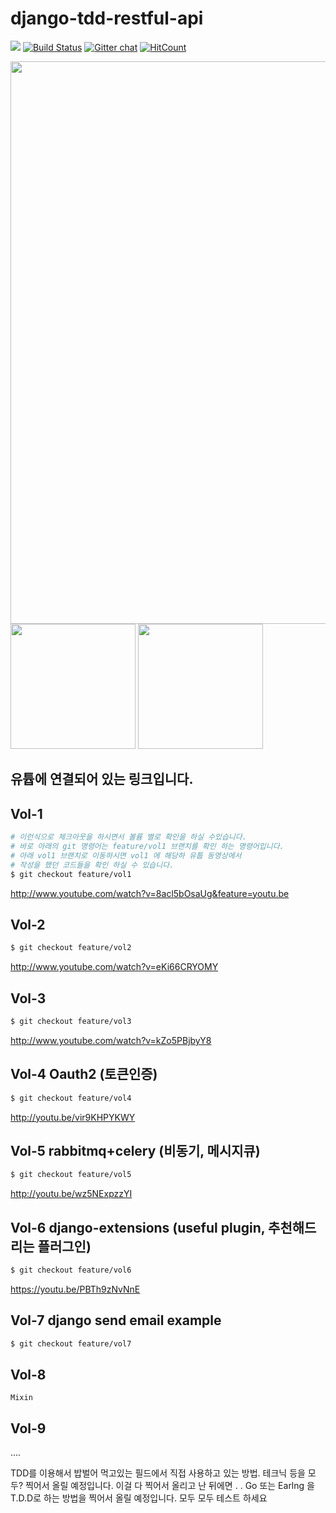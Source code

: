 # django-tdd-restful-api


![](https://img.shields.io/crates/l/rsmorphy.svg) [![Build Status](https://travis-ci.org/elastic7327/django-tdd-restful-api.svg?branch=master)](https://travis-ci.org/elastic7327/django-tdd-restful-api) [![Gitter chat](https://badges.gitter.im/gitterHQ/gitter.png)](https://gitter.im/django-tdd-restful-api/Lobby) 
[![HitCount](http://hits.dwyl.io/elastic7327/django-tdd-restful-api.svg)](http://hits.dwyl.io/elastic7327/django-tdd-restful-api)






<p align="left">
  <img src="./.img/django.png" width="900"/>
  <img src="./.img/tdd.png" width="200"/>
  <img src="./.img/youtube.png" width="200"/>
</p>




## 유튭에 연결되어 있는 링크입니다.
## Vol-1
```sh
# 이런식으로 체크아웃을 하시면서 볼륨 별로 확인을 하실 수있습니다.
# 바로 아래의 git 명령어는 feature/vol1 브랜치를 확인 하는 명령어입니다.
# 아래 vol1 브랜치로 이동하시면 vol1 에 해당하 유툽 동영상에서 
# 작성을 했던 코드들을 확인 하실 수 있습니다.
$ git checkout feature/vol1
```
http://www.youtube.com/watch?v=8acl5bOsaUg&feature=youtu.be

## Vol-2

```sh
$ git checkout feature/vol2
```
http://www.youtube.com/watch?v=eKi66CRYOMY

## Vol-3
```sh
$ git checkout feature/vol3
```
http://www.youtube.com/watch?v=kZo5PBjbyY8

## Vol-4 Oauth2 (토큰인증)
```sh
$ git checkout feature/vol4
```
http://youtu.be/vir9KHPYKWY

## Vol-5 rabbitmq+celery (비동기, 메시지큐)
```sh
$ git checkout feature/vol5
```
http://youtu.be/wz5NExpzzYI



## Vol-6 django-extensions (useful plugin, 추천해드리는 플러그인)
```sh
$ git checkout feature/vol6
```
https://youtu.be/PBTh9zNvNnE

## Vol-7 django send email example 
```sh
$ git checkout feature/vol7
```

## Vol-8
```
Mixin
```

## Vol-9
....



TDD를 이용해서 밥벌어 먹고있는 필드에서 직접 사용하고 있는 방법.
테크닉 등을 모두? 찍어서 올릴 예정입니다.
이걸 다 찍어서 올리고 난 뒤에면 . . Go 또는 Earlng 을 T.D.D로 
하는 방법을 찍어서 올릴 예정입니다.
모두 모두  테스트 하세요 


